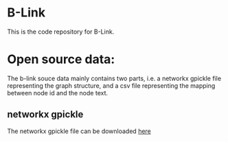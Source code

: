 # B-Link
This is the code repository for B-Link. 

# Open source data:

The b-link souce data mainly contains two parts, i.e. a networkx gpickle file representing the graph structure, and a csv file representing the mapping between 
node id and the node text.

## networkx gpickle
The networkx gpickle file can be downloaded [here](https://b-link.s3.eu-west-2.amazonaws.com/addNodeEdgeDegree_R%2Brn%2BGMHM_undirected_alpha0.65_nodeD1.0_total_v3_csvneo4j.gpickle)
